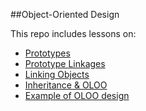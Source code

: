 ##Object-Oriented Design

This repo includes lessons on:

- [Prototypes](./prototypes.md)
- [Prototype Linkages](./prototype_linkages.md)
- [Linking Objects](./linking_objects.md)
- [Inheritance & OLOO](./inheritance_oloo.md)
- [Example of OLOO design](./oloo_example.md)